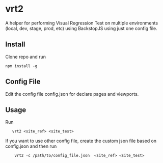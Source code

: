# vrt2
A helper for performing Visual Regression Test on multiple environments (local, dev, stage, prod, etc) using BackstopJS using just one config file.

## Install
Clone repo and run

    npm install -g

## Config File
Edit the config file config.json for declare pages and viewports.


 

## Usage
Run

       vrt2 <site_ref> <site_test>

If you want to use other config file, create the custom json file based on config.json and then run

        vrt2 -c /path/to/config_file.json  <site_ref> <site_test>
        
  





